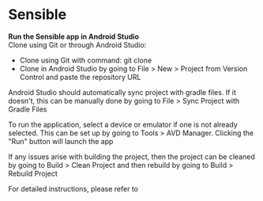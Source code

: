 # Sensible

<b> Run the Sensible app in Android Studio</b><br>
Clone using Git or through Android Studio:
- Clone using Git with command: git clone <URL of repository>
- Clone in Android Studio by going to File > New > Project from Version Control and paste the repository URL

Android Studio should automatically sync project with gradle files. If it doesn't, this can be manually done by going to File > Sync Project with Gradle Files

To run the application, select a device or emulator if one is not already selected. This can be set up by going to Tools > AVD Manager. Clicking the "Run" button will launch the app

If any issues arise with building the project, then the project can be cleaned by going to Build > Clean Project and then rebuild by going to Build > Rebuild Project

For detailed instructions, please refer to 
